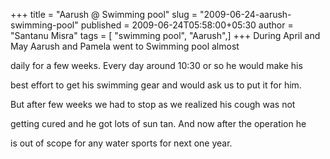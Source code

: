 +++
title = "Aarush @ Swimming pool"
slug = "2009-06-24-aarush-swimming-pool"
published = 2009-06-24T05:58:00+05:30
author = "Santanu Misra"
tags = [ "swimming pool", "Aarush",]
+++
During April and May Aarush and Pamela went to Swimming pool almost
daily for a few weeks. Every day around 10:30 or so he would make his
best effort to get his swimming gear and would ask us to put it for him.
But after few weeks we had to stop as we realized his cough was not
getting cured and he got lots of sun tan. And now after the operation he
is out of scope for any water sports for next one year.
